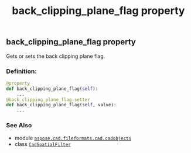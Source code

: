 ﻿---
title: back_clipping_plane_flag property
second_title: Aspose.CAD for Python via .NET API References
description: 
type: docs
weight: 90
url: /python-net/aspose.cad.fileformats.cad.cadobjects/cadspatialfilter/back_clipping_plane_flag/
is_root: false
---

## back_clipping_plane_flag property


Gets or sets the back clipping plane flag.
### Definition:
```python
@property
def back_clipping_plane_flag(self):
    ...
@back_clipping_plane_flag.setter
def back_clipping_plane_flag(self, value):
    ...
```

### See Also
* module [`aspose.cad.fileformats.cad.cadobjects`](../../)
* class [`CadSpatialFilter`](/cad/python-net/aspose.cad.fileformats.cad.cadobjects/cadspatialfilter)
